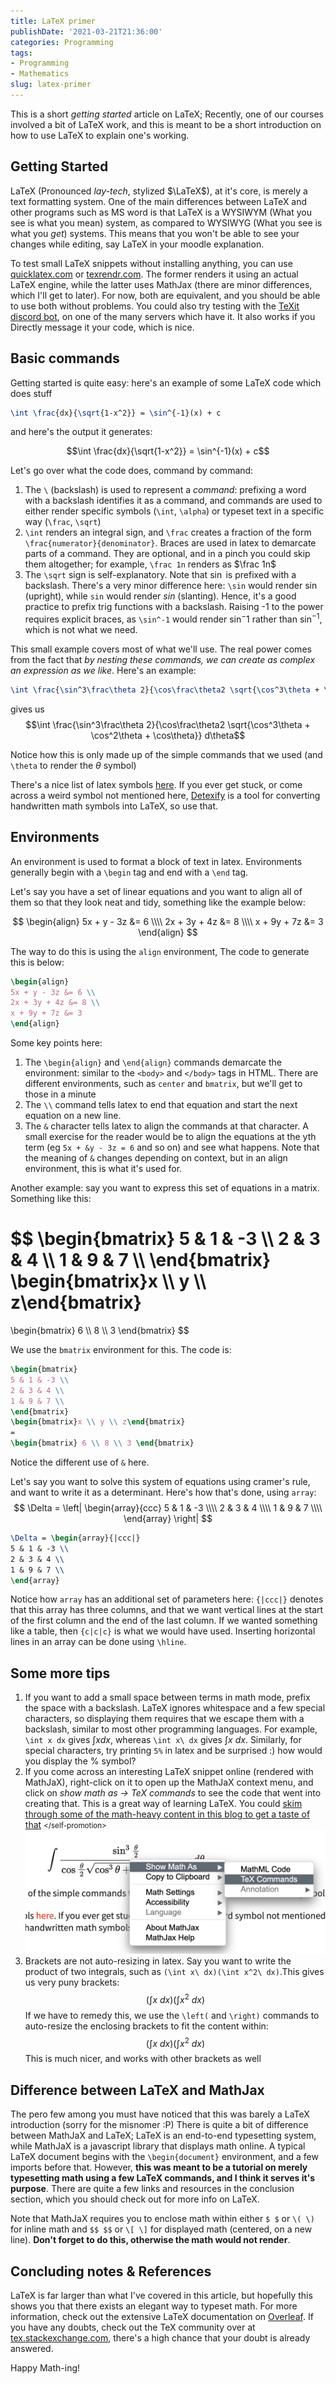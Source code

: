 ```yaml
---
title: LaTeX primer
publishDate: '2021-03-21T21:36:00'
categories: Programming
tags:
- Programming
- Mathematics
slug: latex-primer
---
```


This is a short *getting started* article on LaTeX; Recently, one of our courses
involved a bit of LaTeX work, and this is meant to be a short introduction on 
how to use LaTeX to explain one's working.

## Getting Started

LaTeX (Pronounced *lay-tech*, stylized $\LaTeX$), at it's core, is merely a text formatting system. One of the main differences
between LaTeX and other programs such as MS word is that LaTeX is a WYSIWYM 
(What you see is what you mean) system, as compared to WYSIWYG (What you see 
is what you *get*) systems. This means that you won't be able to see your changes
while editing, say LaTeX in your moodle explanation. 

To test small LaTeX snippets without installing anything, you can use 
[quicklatex.com](https://quicklatex.com) or [texrendr.com](http://texrendr.com).
The former renders it using an actual LaTeX engine, while the latter uses 
MathJax (there are minor differences, which I'll get to later). For now, both
are equivalent, and you should be able to use both without problems. You could
also try testing with the [TeXit discord bot](https://top.gg/bot/510789298321096704), on
one of the many servers which have it. It also works if you Directly message it
your code, which is nice.

## Basic commands

Getting started is quite easy: here's an example of some LaTeX code which does stuff
```latex
\int \frac{dx}{\sqrt{1-x^2}} = \sin^{-1}(x) + c
```
and here's the output it generates:

$$\int \frac{dx}{\sqrt{1-x^2}} = \sin^{-1}(x) + c$$

Let's go over what the code does, command by command:

1. The `\` (backslash) is used to represent a *command*: prefixing a word with 
   a backslash identifies it as a command, and commands are used to either
   render specific symbols (`\int`, `\alpha`) or typeset text in a specific way
   (`\frac`, `\sqrt`)
2. `\int` renders an integral sign, and `\frac` creates a fraction of the form
   `\frac{numerator}{denominator}`. Braces are used in latex to demarcate parts
   of a command. They are optional, and in a pinch you could skip them
   altogether; for example, `\frac 1n` renders as $\frac 1n$
3. The `\sqrt` sign is self-explanatory. Note that $\sin$ is prefixed with a 
   backslash. There's a very minor difference here: `\sin` would render $\sin$
   (upright), while `sin` would render $sin$ (slanting). Hence, it's a good
   practice to prefix trig functions with a backslash. Raising -1 to the power
   requires explicit braces, as `\sin^-1` would render $\sin^-1$ rather than
   $\sin^{-1}$, which is not what we need.

This small example covers most of what we'll use. The real power comes from
the fact that *by nesting these commands, we can create as complex an 
expression as we like*. Here's an example:
```latex
\int \frac{\sin^3\frac\theta 2}{\cos\frac\theta2 \sqrt{\cos^3\theta + \cos^2\theta + \cos\theta}} d\theta
```
gives us
$$\int \frac{\sin^3\frac\theta 2}{\cos\frac\theta2 \sqrt{\cos^3\theta + \cos^2\theta + \cos\theta}} d\theta$$

Notice how this is only made up of the simple commands that we used (and `\theta`
to render the $\theta$ symbol)

There's a nice list of latex symbols [here](https://www.egr.msu.edu/~renjian/LaTeX-Math-Symbols.pdf).
If you ever get stuck, or come across a weird symbol not mentioned here, 
[Detexify](https://detexify.kirelabs.org/classify.html) is a tool for converting
handwritten math symbols into LaTeX, so use that. 

## Environments

An environment is used to format a block of text in latex. Environments 
generally begin with a `\begin` tag and end with a `\end` tag. 

Let's say you have a set of linear equations and you want to align all of them
so that they look neat and tidy, something like the example below:

$$
\begin{align}
5x + y - 3z &= 6 \\\\
2x + 3y + 4z &= 8 \\\\
x + 9y + 7z &= 3 
\end{align}
$$

The way to do this is using the `align` environment, The code to generate this
is below:
```latex
\begin{align}
5x + y - 3z &= 6 \\
2x + 3y + 4z &= 8 \\
x + 9y + 7z &= 3 
\end{align}
```

Some key points here:

1. The `\begin{align}` and `\end{align}` commands demarcate the environment: 
   similar to the `<body>` and `</body>` tags in HTML. There are different 
   environments, such as `center` and `bmatrix`, but we'll get to those in a 
   minute
2. The `\\` command tells latex to end that equation and start the next equation
   on a new line.
3. The `&` character tells latex to align the commands at that character. 
   A small exercise for the reader would be to align the equations at the yth term
   (eg `5x + &y - 3z = 6` and so on) and see what happens. Note that the meaning
   of `&` changes depending on context, but in an align environment, this is 
   what it's used for.

Another example: say you want to express this set of equations in a matrix. 
Something like this:

$$
\begin{bmatrix}
5 & 1 & -3 \\\\
2 & 3 & 4 \\\\
1 & 9 & 7 \\\\
\end{bmatrix}
\begin{bmatrix}x \\\\ y \\\\ z\end{bmatrix}
= 
\begin{bmatrix} 6 \\\\ 8 \\\\ 3 \end{bmatrix}
$$

We use the `bmatrix` environment for this. The code is:
```latex
\begin{bmatrix}
5 & 1 & -3 \\
2 & 3 & 4 \\
1 & 9 & 7 \\
\end{bmatrix}
\begin{bmatrix}x \\ y \\ z\end{bmatrix}
= 
\begin{bmatrix} 6 \\ 8 \\ 3 \end{bmatrix}
```

Notice the different use of `&` here.

Let's say you want to solve this system of equations using cramer's rule, and 
want to write it as a determinant. Here's how that's done, using `array`:
$$
\Delta = \left| \begin{array}{ccc}
5 & 1 & -3 \\\\
2 & 3 & 4 \\\\
1 & 9 & 7 \\\\
\end{array} \right|
$$
```latex
\Delta = \begin{array}{|ccc|}
5 & 1 & -3 \\
2 & 3 & 4 \\
1 & 9 & 7 \\
\end{array}
```

Notice how `array` has an additional set of parameters here: `{|ccc|}` denotes
that this array has three columns, and that we want vertical lines at the start
of the first column and the end of the last column. If we wanted something
like a table, then `{c|c|c}` is what we would have used. Inserting horizontal
lines in an array can be done using `\hline`.

## Some more tips

1. If you want to add a small space between terms in math mode, prefix the space
   with a backslash. LaTeX ignores whitespace and a few special characters, so
   displaying them requires that we escape them with a backslash, similar to
   most other programming languages. For example, `\int x dx` gives $\int x dx$, whereas 
   `\int x\ dx` gives $\int x\ dx$. Similarly, for special characters, try 
   printing `5%` in latex and be surprised :) how would you display the % symbol?
2. If you come across an interesting LaTeX snippet online (rendered with MathJaX),
   right-click on it to open up the MathJaX context menu, and click on *show 
   math as -> TeX commands* to see the code that went into creating that.
   This is a great way of learning LaTeX. You could [skim through some of the
   math-heavy content in this blog to get a taste of that](https://aniruddhadeb.com/articles/2020/hard-limits.html)
   <small></self-promotion\></small>
   ![img](res/math_disp.png)
3. Brackets are not auto-resizing in latex. Say you want to write the product 
   of two integrals, such as `(\int x\ dx)(\int x^2\ dx)`.This gives
   us very puny brackets: $$(\int x\ dx)(\int x^2\ dx)$$ If we have to remedy
   this, we use the `\left(` and `\right)` commands to auto-resize the enclosing
   brackets to fit the content within: $$\left(\int x\ dx\right)\left(\int x^2\ dx\right)$$ This is
   much nicer, and works with other brackets as well

## Difference between LaTeX and MathJax

The pero few among you must have noticed that this was barely a LaTeX introduction
(sorry for the misnomer :P) There is quite a bit of difference between MathJaX
and LaTeX; LaTeX is an end-to-end typesetting system, while MathJaX is a javascript
library that displays math online. A typical LaTeX document begins with the
`\begin{document}` environment, and a few imports before that. However, **this
was meant to be a tutorial on merely typesetting math using a few LaTeX commands,
and I think it serves it's purpose**. There are quite a few links and resources
in the conclusion section, which you should check out for more info on LaTeX.

Note that MathJaX requires you to enclose math within either `$ $` or `\( \)` 
for inline math and `$$ $$` or `\[ \]` for displayed math (centered, on a 
new line). **Don't forget to do this, otherwise the math would not render**.

## Concluding notes & References

LaTeX is far larger than what I've covered in this article, but hopefully this
shows you that there exists an elegant way to typeset math. For more information,
check out the extensive LaTeX documentation on [Overleaf](https://www.overleaf.com/learn).
If you have any doubts, check out the TeX community over at 
[tex.stackexchange.com](https://tex.stackexchange.com), there's a high chance
that your doubt is already answered. 

Happy Math-ing!
